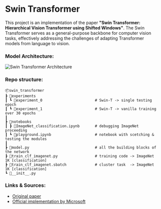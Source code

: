 # Swin Transformer

This project is an implementation of the paper **"Swin Transformer: Hierarchical Vision Transformer using Shifted Windows"**. The Swin Transformer serves as a general-purpose backbone for computer vision tasks, effectively addressing the challenges of adapting Transformer models from language to vision.

### Model Architecture:

![Swin Transformer Architecture](https://amaarora.github.io/images/swin-transformer.png)

### Repo structure:

 ```
📦swin_transformer
 ┣ 📂experiments
 ┃ ┗ 📂experiment_0                        # Swin-T -> single testing epoch
 ┃ ┗ 📂experiment_1                        # Swin-T -> vanilla training over 30 epochs
 ┃ 
 ┣ 📂notebooks
 ┃ ┣ 📜ImageNet_classification.ipynb       # debugging ImageNet proceeding
 ┃ ┗ 📜playground.ipynb                    # notebook with scetching & testing the modules 
 ┃
 ┣ 📜model.py                              # all the building blocks of the network
 ┣ 📜train_clf_imagenet.py                 # training code -> ImageNet 1K [classification]
 ┣ 📜train_clf_imagenet.sbatch             # cluster task  -> ImageNet 1K [classification]
 ┗ 📜__init__.py
 ```

### Links & Sources:

* [Original paper](https://arxiv.org/abs/2103.14030)
* [Official implementation by Microsoft](https://github.com/microsoft/Swin-Transformer)